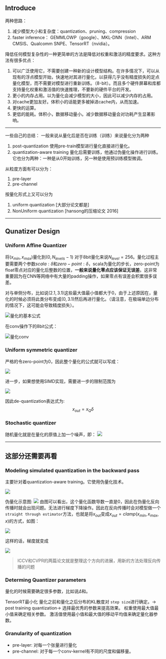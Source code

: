 ## Introduce

两种思路：
1. 减少模型大小和复杂度：quantization、pruning、compression
2. faster inference： GEMMLOWP（google）、MKL-DNN（Intel）、ARM CMSIS、Qualcomm SNPE、TensorRT（nvidia）。

降低任何模型复杂性的一种更简单的方法是降低对权重和激活的精度要求。这种方法有很多优点：
1. 可以广泛使用它，不需要创建一种新的设计模型结构。在许多情况下，可以从现有的浮点模型开始，快速地对其进行量化，以获得几乎没有精度损失的定点量化模型，而不需要对模型进行重新训练。（8-bit）。而且多个硬件屏幕和库都支持量化权重和激活值的快速推理，不要新的硬件平台的开发。
2. 更小的内存占用。以为量化会减少模型的大小，因此可以减少内存的占用。
3. 对cache更加友好。体积小的话能更多被掉进cache内，从而加速。
4. 更快的运算。
5. 更低的能耗。体积小，数据移动量小。减少数据移动量会对功耗产生显著影响。

------------
一些自己的总结：
一般来说从量化后是否在训练（训练）来说量化分为两种
1. post-quantization 使用pre-train模型进行量化直接进行量化。
2. quantization-aware training 量化后需要训练，他通过伪量化操作进行训练。它也分为两种：一种是从0开始训练，另一种是使用预训练模型微调。

从粒度方面有可以分为：
1. pre-layer
2. pre-channel

按量化形式上又可以分为
1. uniform quantization [大部分论文都是]
2. NonUniform quantization [hansong的压缩论文 2016]
--------------------

## Qunatizer Design

### Uniform Affine Quantizer

将$(x_{min}, x_{max})$量化到$(0, N_{levels}-1)$ 对于8bit量化来说$N_{level}=256$。量化过程主要需要两个参数$scala:\delta$和$zero-point: \delta$，scala为量化的步长，zero-point为float零点对应的量化后整数的位置，**一般来说量化零点应该保证无误差**。这非常重要因为在CNN等网络中有大量的padding操作，如果零点有误差会积累很多误差。

对与单侧分布，比如说$(2.1, 3.1)$这些最大值最小值都大于0，由于上述原因在，量化的时候必须将此类分布变成$(0, 3.1)$然后再进行量化。（请注意，在极端单边分布的情况下，这可能会导致精度损失）。

![量化的基本公式](https://i.loli.net/2019/10/23/pj4d1eMOy6YNKU2.png)

在conv操作下的8bit公式：

![量化conv](https://i.loli.net/2019/10/23/I6RktLufjaxJViN.png)

### Uniform symmetric quantizer

严格的令zero-point为0，因此整个量化的公式就可以写成：

![](https://i.loli.net/2019/10/23/7Dt6fLbRCg1ZhFp.png)

进一步，如果想使用SIMD实现，需要进一步的限制范围为

![](https://i.loli.net/2019/10/23/yV8FDwROSXBdr4h.png)

因此de-quantization表达式为:
$$x_{out} = x_{Q} \delta$$

### Stochastic quantizer

随机量化就是在量化的原值上加一个噪声，即：
![](https://i.loli.net/2019/10/23/176jhvHKEynexFR.png)

---
这部分还需要再看
----

### Modeling simulated quantization in the backward pass

主要针对着quantization-aware training。它使用伪量化技术。

![](https://i.loli.net/2019/10/23//ph9QU5PI1wyaqKo.png)

伪量化示意图:
![](https://i.loli.net/2019/10/24/nOJZN7wemQqAVsC.png)
由图可以看出，这个量化函数导数一直是0，因此在伪量化反向传播时就会出现问题。无法进行梯度下降操作。因此在反向传播时会对模型做一个`straight through estimator`方法，也就是将$x_{out}$变成$x_{out} = clamp(x_{min}, x_{max}, x)$的方式，如图：

![](https://i.loli.net/2019/10/24/gLD5uHeCXNrAjxG.png)

这样的话，梯度就变成

![](https://i.loli.net/2019/10/24/nZkYFPlD8tELiOV.png)

> ICCV和CVPR的两篇论文就是整理这个方向的进展，用新的方法处理反向传播的问题

### Determing Quantizer parameters

量化的时候需要确定很多参数，比如说$\Delta$和。

TensorRT最小化 量化之前和量化之后分布的KL散度对 `step size`进行确定。-> post training quantization-> 选择最优秀的参数来提高效果。
权重使用最大值最小值来确定相关参数。
激活值使用最小值和最大值的移动平均值来确定量化器参数。

### Granularity of quantization

+ pre-layer: 对每一个张量进行量化
+ pre-channel: 对于每一个conv-kernel有不同的尺度和偏移量。